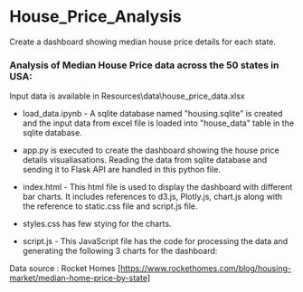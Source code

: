 # House_Price_Analysis
Create a dashboard showing median house price details for each state.

### Analysis of Median House Price data across the 50 states in USA:

Input data is available in Resources\data\house_price_data.xlsx

- load_data.ipynb - A sqlite database named "housing.sqlite" is created and the input data from excel file is loaded into "house_data" table in the sqlite database.

- app.py is executed to create the dashboard showing the house price details visualiasations. Reading the data from sqlite database and sending it to Flask API are handled in this python file.

- index.html - This html file is used to display the dashboard with different bar charts. It includes references to d3.js, Plotly.js, chart.js along with the reference to static.css file and script.js file.

- styles.css has few stying for the charts.

- script.js - This JavaScript file has the code for processing the data and generating the following 3 charts for the dashboard:

Data source : Rocket Homes [https://www.rockethomes.com/blog/housing-market/median-home-price-by-state]